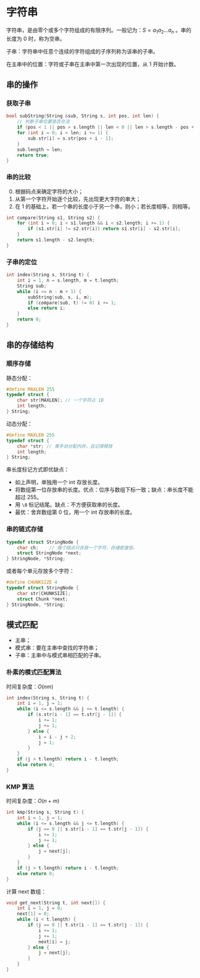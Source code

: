 # 字符串

字符串，是由零个或多个字符组成的有限序列。一般记为：$S = a_1a_2...a_n$ 。串的长度为 0 时，称为空串。

子串：字符串中任意个连续的字符组成的子序列称为该串的子串。

在主串中的位置：字符或子串在主串中第一次出现的位置，从 1 开始计数。

## 串的操作

### 获取子串

```cpp
bool subString(String &sub, String s, int pos, int len) {
    // 判断子串位置是否合法
    if (pos < 1 || pos > s.length || len < 0 || len > s.length - pos + 1) return false;
    for (int i = 0; i < len; i += 1) {
        sub.str[i] = s.str[pos + i - 1];
    }
    sub.length = len;
    return true;
}
```

### 串的比较

0.  根据码点来确定字符的大小；
1.  从第一个字符开始逐个比较，先出现更大字符的串大；
2.  在 1 的基础上，若一个串的长度小于另一个串，则小；若长度相等，则相等。

```cpp
int compare(String s1, String s2) {
    for (int i = 0; i < s1.length && i < s2.length; i += 1) {
        if (s1.str[i] != s2.str[i]) return s1.str[i] - s2.str[i];
    }
    return s1.length - s2.length;
}
```

### 子串的定位

```cpp
int index(String s, String t) {
    int i = 1, n = s.length, m = t.length;
    String sub;
    while (i <= n - m + 1) {
        subString(sub, s, i, m);
        if (compare(sub, t) != 0) i += 1;
        else return i;
    }
    return 0;
}
```

## 串的存储结构

### 顺序存储

静态分配：

```cpp
#define MAXLEN 255
typedef struct {
    char str[MAXLEN]; // 一个字符占 1B
    int length;
} String;
```

动态分配：

```cpp
#define MAXLEN 255
typedef struct {
    char *str; // 需手动分配内存，且记得释放
    int length;
} String;
```

串长度标记方式即优缺点：

-   如上声明，单独用一个 int 存放长度。
-   将数组第一位存放串的长度。优点：位序与数组下标一致；缺点：串长度不能超过 255。
-   用 `\0` 标记结尾。缺点：不方便获取串的长度。
-   最优：舍弃数组第 0 位，用一个 int 存放串的长度。

### 串的链式存储

```cpp
typedef struct StringNode {
    char ch;    // 每个结点只存放一个字符，存储密度低。
    struct StringNode *next;
} StringNode, *String;
```

或者每个单元存放多个字符：

```cpp
#define CHUNKSIZE 4
typedef struct StringNode {
    char str[CHUNKSIZE];
    struct Chunk *next;
} StringNode, *String;
```

## 模式匹配

-   主串；
-   模式串：要在主串中查找的字符串；
-   子串：主串中与模式串相匹配的子串。

### 朴素的模式匹配算法

时间复杂度：$O(nm)$

```cpp
int index(String s, String t) {
    int i = 1, j = 1;
    while (i <= s.length && j <= t.length) {
        if (s.str[i - 1] == t.str[j - 1]) {
            i += 1;
            j += 1;
        } else {
            i = i - j + 2;
            j = 1;
        }
    }
    if (j > t.length) return i - t.length;
    else return 0;
}
```

### KMP 算法

时间复杂度：$O(n+m)$

```cpp
int kmp(String s, String t) {
    int i = 1, j = 1;
    while (i <= s.length && j <= t.length) {
        if (j == 0 || s.str[i - 1] == t.str[j - 1]) {
            i += 1;
            j += 1;
        } else {
            j = next[j];
        }
    }
    if (j > t.length) return i - t.length;
    else return 0;
}
```

计算 next 数组：

```cpp
void get_next(String t, int next[]) {
    int i = 1, j = 0;
    next[1] = 0;
    while (i < t.length) {
        if (j == 0 || t.str[i - 1] == t.str[j - 1]) {
            i += 1;
            j += 1;
            next[i] = j;
        } else {
            j = next[j];
        }
    }
}
```
